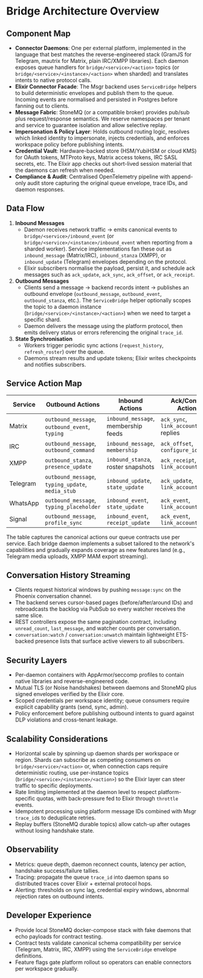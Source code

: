 # Bridge Architecture Overview

## Component Map
- **Connector Daemons**: One per external platform, implemented in the language that best matches the reverse-engineered stack (GramJS for Telegram, mautrix for Matrix, plain IRC/XMPP libraries). Each daemon exposes queue handlers for `bridge/<service>/<action>` topics (or `bridge/<service>/<instance>/<action>` when sharded) and translates intents to native protocol calls.
- **Elixir Connector Facade**: The Msgr backend uses `ServiceBridge` helpers to build deterministic envelopes and publish them to the queue. Incoming events are normalised and persisted in Postgres before fanning out to clients.
- **Message Fabric**: StoneMQ (or a compatible broker) provides pub/sub plus request/response semantics. We reserve namespaces per tenant and service to guarantee isolation and allow selective replay.
- **Impersonation & Policy Layer**: Holds outbound routing logic, resolves which linked identity to impersonate, injects credentials, and enforces workspace policy before publishing intents.
- **Credential Vault**: Hardware-backed store (HSM/YubiHSM or cloud KMS) for OAuth tokens, MTProto keys, Matrix access tokens, IRC SASL secrets, etc. The Elixir app checks out short-lived session material that the daemons can refresh when needed.
- **Compliance & Audit**: Centralised OpenTelemetry pipeline with append-only audit store capturing the original queue envelope, trace IDs, and daemon responses.

## Data Flow
1. **Inbound Messages**
   - Daemon receives network traffic → emits canonical events to `bridge/<service>/inbound_event`
     (or `bridge/<service>/<instance>/inbound_event` when reporting from a sharded worker). Service
     implementations fan these out as `inbound_message` (Matrix/IRC), `inbound_stanza` (XMPP), or
     `inbound_update` (Telegram) envelopes depending on the protocol.
   - Elixir subscribers normalise the payload, persist it, and schedule ack messages such as
     `ack_update`, `ack_sync`, `ack_offset`, or `ack_receipt`.
2. **Outbound Messages**
   - Clients send a message → backend records intent → publishes an outbound envelope
     (`outbound_message`, `outbound_event`, `outbound_stanza`, etc.). The `ServiceBridge` helper
     optionally scopes the topic to a daemon instance (`bridge/<service>/<instance>/<action>`) when
     we need to target a specific shard.
   - Daemon delivers the message using the platform protocol, then emits delivery status or errors referencing the original `trace_id`.
3. **State Synchronisation**
   - Workers trigger periodic sync actions (`request_history`, `refresh_roster`) over the queue.
   - Daemons stream results and update tokens; Elixir writes checkpoints and notifies subscribers.

## Service Action Map
| Service  | Outbound Actions                                   | Inbound Actions                     | Ack/Control Actions                  |
|----------|----------------------------------------------------|-------------------------------------|--------------------------------------|
| Matrix   | `outbound_message`, `outbound_event`, `typing`      | `inbound_message`, membership feeds | `ack_sync`, `link_account` replies   |
| IRC      | `outbound_message`, `outbound_command`             | `inbound_message`, `membership`     | `ack_offset`, `configure_identity`   |
| XMPP     | `outbound_stanza`, `presence_update`               | `inbound_stanza`, roster snapshots  | `ack_receipt`, `link_account`        |
| Telegram | `outbound_message`, `typing_update`, `media_stub`  | `inbound_update`, `state_update`    | `ack_update`, `link_account`         |
| WhatsApp | `outbound_message`, `typing_placeholder`           | `inbound_event`, `state_update`     | `ack_event`, `link_account`          |
| Signal   | `outbound_message`, `profile_sync`                 | `inbound_event`, `receipt_update`   | `ack_event`, `link_account`          |

The table captures the canonical actions our queue contracts use per service. Each bridge daemon
implements a subset tailored to the network's capabilities and gradually expands coverage as new
features land (e.g., Telegram media uploads, XMPP MAM export streaming).

## Conversation History Streaming
- Clients request historical windows by pushing `message:sync` on the Phoenix conversation channel.
- The backend serves cursor-based pages (before/after/around IDs) and rebroadcasts the backlog via PubSub so every watcher receives the same slice.
- REST controllers expose the same pagination contract, including `unread_count`, `last_message`, and watcher counts per conversation.
- `conversation:watch` / `conversation:unwatch` maintain lightweight ETS-backed presence lists that surface active viewers to all subscribers.

## Security Layers
- Per-daemon containers with AppArmor/seccomp profiles to contain native libraries and reverse-engineered code.
- Mutual TLS (or Noise handshakes) between daemons and StoneMQ plus signed envelopes verified by the Elixir core.
- Scoped credentials per workspace identity; queue consumers require explicit capability grants (send, sync, admin).
- Policy enforcement before publishing outbound intents to guard against DLP violations and cross-tenant leakage.

## Scalability Considerations
- Horizontal scale by spinning up daemon shards per workspace or region. Shards can subscribe as competing consumers on `bridge/<service>/<action>` or, when connection caps require deterministic routing, use per-instance topics (`bridge/<service>/<instance>/<action>`) so the Elixir layer can steer traffic to specific deployments.
- Rate limiting implemented at the daemon level to respect platform-specific quotas, with back-pressure fed to Elixir through `throttle` events.
- Idempotent processing using platform message IDs combined with Msgr `trace_id`s to deduplicate retries.
- Replay buffers (StoneMQ durable topics) allow catch-up after outages without losing handshake state.

## Observability
- Metrics: queue depth, daemon reconnect counts, latency per action, handshake success/failure tallies.
- Tracing: propagate the queue `trace_id` into daemon spans so distributed traces cover Elixir + external protocol hops.
- Alerting: thresholds on sync lag, credential expiry windows, abnormal rejection rates on outbound intents.

## Developer Experience
- Provide local StoneMQ docker-compose stack with fake daemons that echo payloads for contract testing.
- Contract tests validate canonical schema compatibility per service (Telegram, Matrix, IRC, XMPP) using the `ServiceBridge` envelope definitions.
- Feature flags gate platform rollout so operators can enable connectors per workspace gradually.
